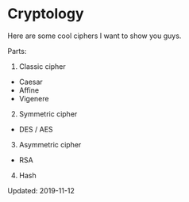# Cryptology

Here are some cool ciphers I want to show you guys.

Parts:
1. Classic cipher
  * Caesar
  * Affine
  * Vigenere
2. Symmetric cipher
  * DES / AES
3. Asymmetric cipher
  * RSA
4. Hash

Updated: 2019-11-12
